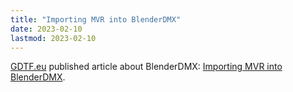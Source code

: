 ```yaml
---
title: "Importing MVR into BlenderDMX"
date: 2023-02-10
lastmod: 2023-02-10
---
```

<a href="https://gdtf.eu">GDTF.eu</a> published article about BlenderDMX: <a href="https://gdtf.eu/blog/importing-mvr-into-blenderdmx/">Importing MVR into BlenderDMX</a>.

